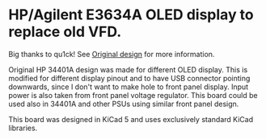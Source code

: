 # HP/Agilent E3634A OLED display to replace old VFD.

Big thanks to qu1ck!
See [Original design](https://github.com/openscopeproject/HP34401a-OLED-HW) for more information.

Original HP 34401A design was made for different OLED display. This is modified for different display pinout 
and to have USB connector pointing downwards, since I don't want to make hole to front panel display. 
Input power is also taken from front panel voltage regulator.
This board could be used also in 34401A and other PSUs using similar front panel design. 

This board was designed in KiCad 5 and uses exclusively standard KiCad libraries.
